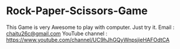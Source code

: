 # Rock-Paper-Scissors-Game
This Game is very Awesome to play with computer. Just try it. Email : chaitu26c@gmail.com YouTube channel : https://www.youtube.com/channel/UC9hJhGQyWnpsjieHAFOdtCA
